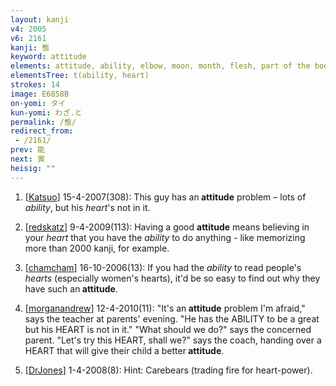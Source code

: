 ```yaml
---
layout: kanji
v4: 2005
v6: 2161
kanji: 態
keyword: attitude
elements: attitude, ability, elbow, moon, month, flesh, part of the body, spoon, sitting on the ground, heart, spoon2, sitting on the ground2
elementsTree: t(ability, heart)
strokes: 14
image: E6858B
on-yomi: タイ
kun-yomi: わざ.と
permalink: /態/
redirect_from:
 - /2161/
prev: 能
next: 寅
heisig: ""
---
```


1) [<a href="http://kanji.koohii.com/profile/Katsuo">Katsuo</a>] 15-4-2007(308): This guy has an<strong> attitude</strong> problem – lots of <em>ability</em>, but his <em>heart</em>&#039;s not in it.

2) [<a href="http://kanji.koohii.com/profile/redskatz">redskatz</a>] 9-4-2009(113): Having a good <strong>attitude</strong> means believing in your <em>heart</em> that you have the <em>ability</em> to do anything - like memorizing more than 2000 kanji, for example.

3) [<a href="http://kanji.koohii.com/profile/chamcham">chamcham</a>] 16-10-2006(13): If you had the <em>ability</em> to read people&#039;s <em>hearts</em> (especially women&#039;s hearts), it&#039;d be so easy to find out why they have such an<strong> attitude</strong>.

4) [<a href="http://kanji.koohii.com/profile/morganandrew">morganandrew</a>] 12-4-2010(11): &quot;It&#039;s an<strong> attitude</strong> problem I&#039;m afraid,&quot; says the teacher at parents&#039; evening. &quot;He has the ABILITY to be a great but his HEART is not in it.&quot; &quot;What should we do?&quot; says the concerned parent. &quot;Let&#039;s try this HEART, shall we?&quot; says the coach, handing over a HEART that will give their child a better<strong> attitude</strong>.

5) [<a href="http://kanji.koohii.com/profile/DrJones">DrJones</a>] 1-4-2008(8): Hint: Carebears (trading fire for heart-power).

